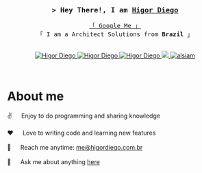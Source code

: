 
<br>
<br>

<!-- Intro  -->
<h3 align="center">
        <samp>&gt; Hey There!, I am
                <b><a target="_blank" href="https://higordiego.com.br">Higor Diego</a></b>
        </samp>
</h3>


<p align="center"> 
  <samp>
    <a href="https://www.google.com/search?q=Higor+Diego+Arquiteto+de+Soluções">「 Google Me 」</a>
    <br>
    「 I am a Architect Solutions from <b>Brazil</b> 」
    <br>
    <br>
  </samp>
</p>

<p align="center">
 <a href="https://higordiego.com.br" target="_blank">
  <img src="https://img.shields.io/badge/Website-DC143C?style=for-the-badge&logo=medium&logoColor=white" alt="Higor Diego" />
 </a>
 <a href="https://linkedin.com/in/higordiego" target="_blank">
  <img src="https://img.shields.io/badge/LinkedIn-0077B5?style=for-the-badge&logo=linkedin&logoColor=white" alt="Higor Diego"/>
 </a>
 <a href="https://dev.to/higordiego" target="_blank">
  <img src="https://img.shields.io/badge/dev.to-0A0A0A?style=for-the-badge&logo=dev.to&logoColor=white" alt="Higor Diego" />
 </a>
 <a href="https://twitter.com/HigorDiegoAlves" target="_blank">
  <img src="https://img.shields.io/badge/Twitter-1DA1F2?style=for-the-badge&logo=twitter&logoColor=white" />
 </a>
 <a href="https://instagram.com/_higordiego" target="_blank">
  <img src="https://img.shields.io/badge/Instagram-fe4164?style=for-the-badge&logo=instagram&logoColor=white" alt="alsiam" />
 </a> 

</p>
<br />

<!-- About Section -->
 # About me
 
<p>
 <!-- <img align="right" width="350" src="/assets/programmer.gif" alt="Coding gif" /> -->
  
 ✌️ &emsp; Enjoy to do programming and sharing knowledge <br/><br/>
 ❤️ &emsp; Love to writing code and learning new features<br/><br/>
 📧 &emsp; Reach me anytime: me@higordiego.com.br<br/><br/>
 💬 &emsp; Ask me about anything [here](https://github.com/higordiego/higordiego/issues)

</p>
